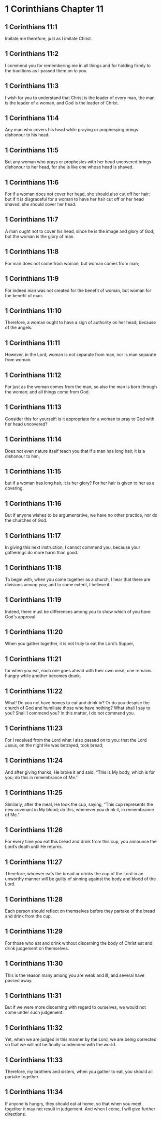 # 1 Corinthians Chapter 11

## 1 Corinthians 11:1

Imitate me therefore, just as I imitate Christ.

## 1 Corinthians 11:2

I commend you for remembering me in all things and for holding firmly to the traditions as I passed them on to you.

## 1 Corinthians 11:3

I wish for you to understand that Christ is the leader of every man, the man is the leader of a woman, and God is the leader of Christ.

## 1 Corinthians 11:4

Any man who covers his head while praying or prophesying brings dishonour to his head.

## 1 Corinthians 11:5

But any woman who prays or prophesies with her head uncovered brings dishonour to her head, for she is like one whose head is shaved.

## 1 Corinthians 11:6

For if a woman does not cover her head, she should also cut off her hair; but if it is disgraceful for a woman to have her hair cut off or her head shaved, she should cover her head.

## 1 Corinthians 11:7

A man ought not to cover his head, since he is the image and glory of God; but the woman is the glory of man.

## 1 Corinthians 11:8

For man does not come from woman, but woman comes from man;

## 1 Corinthians 11:9

For indeed man was not created for the benefit of woman, but woman for the benefit of man.

## 1 Corinthians 11:10

Therefore, a woman ought to have a sign of authority on her head, because of the angels.

## 1 Corinthians 11:11

However, in the Lord, woman is not separate from man, nor is man separate from woman.

## 1 Corinthians 11:12

For just as the woman comes from the man, so also the man is born through the woman; and all things come from God.

## 1 Corinthians 11:13

Consider this for yourself: is it appropriate for a woman to pray to God with her head uncovered?

## 1 Corinthians 11:14

Does not even nature itself teach you that if a man has long hair, it is a dishonour to him,

## 1 Corinthians 11:15

but if a woman has long hair, it is her glory? For her hair is given to her as a covering.

## 1 Corinthians 11:16

But if anyone wishes to be argumentative, we have no other practice, nor do the churches of God.

## 1 Corinthians 11:17

In giving this next instruction, I cannot commend you, because your gatherings do more harm than good.

## 1 Corinthians 11:18

To begin with, when you come together as a church, I hear that there are divisions among you; and to some extent, I believe it.

## 1 Corinthians 11:19

Indeed, there must be differences among you to show which of you have God's approval.

## 1 Corinthians 11:20

When you gather together, it is not truly to eat the Lord’s Supper,

## 1 Corinthians 11:21

for when you eat, each one goes ahead with their own meal; one remains hungry while another becomes drunk.

## 1 Corinthians 11:22

What! Do you not have homes to eat and drink in? Or do you despise the church of God and humiliate those who have nothing? What shall I say to you? Shall I commend you? In this matter, I do not commend you.

## 1 Corinthians 11:23

For I received from the Lord what I also passed on to you: that the Lord Jesus, on the night He was betrayed, took bread;

## 1 Corinthians 11:24

And after giving thanks, He broke it and said, “This is My body, which is for you; do this in remembrance of Me.”

## 1 Corinthians 11:25

Similarly, after the meal, He took the cup, saying, “This cup represents the new covenant in My blood; do this, whenever you drink it, in remembrance of Me.”

## 1 Corinthians 11:26

For every time you eat this bread and drink from this cup, you announce the Lord’s death until He returns.

## 1 Corinthians 11:27

Therefore, whoever eats the bread or drinks the cup of the Lord in an unworthy manner will be guilty of sinning against the body and blood of the Lord.

## 1 Corinthians 11:28

Each person should reflect on themselves before they partake of the bread and drink from the cup.

## 1 Corinthians 11:29

For those who eat and drink without discerning the body of Christ eat and drink judgement on themselves.

## 1 Corinthians 11:30

This is the reason many among you are weak and ill, and several have passed away.

## 1 Corinthians 11:31

But if we were more discerning with regard to ourselves, we would not come under such judgement.

## 1 Corinthians 11:32

Yet, when we are judged in this manner by the Lord, we are being corrected so that we will not be finally condemned with the world.

## 1 Corinthians 11:33

Therefore, my brothers and sisters, when you gather to eat, you should all partake together.

## 1 Corinthians 11:34

If anyone is hungry, they should eat at home, so that when you meet together it may not result in judgement. And when I come, I will give further directions.
